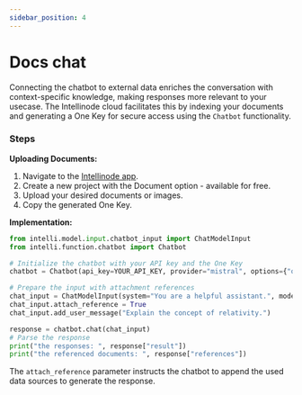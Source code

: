 ```yaml
---
sidebar_position: 4
---
```


# Docs chat

Connecting the chatbot to external data enriches the conversation with context-specific knowledge, making responses more relevant to your usecase. The Intellinode cloud facilitates this by indexing your documents and generating a One Key for secure access using the `Chatbot` functionality.

### Steps
**Uploading Documents:**
1. Navigate to the [Intellinode app](https://app.intellinode.ai/).
2. Create a new project with the Document option - available for free.
3. Upload your desired documents or images.
4. Copy the generated One Key.

**Implementation:**
```python
from intelli.model.input.chatbot_input import ChatModelInput
from intelli.function.chatbot import Chatbot

# Initialize the chatbot with your API key and the One Key
chatbot = Chatbot(api_key=YOUR_API_KEY, provider="mistral", options={"one_key": INTELLI_ONE_KEY})

# Prepare the input with attachment references
chat_input = ChatModelInput(system="You are a helpful assistant.", model="mistral-medium")
chat_input.attach_reference = True
chat_input.add_user_message("Explain the concept of relativity.")

response = chatbot.chat(chat_input)
# Parse the response
print("the responses: ", response["result"])
print("the referenced documents: ", response["references"])
```

The `attach_reference` parameter instructs the chatbot to append the used data sources to generate the response.
